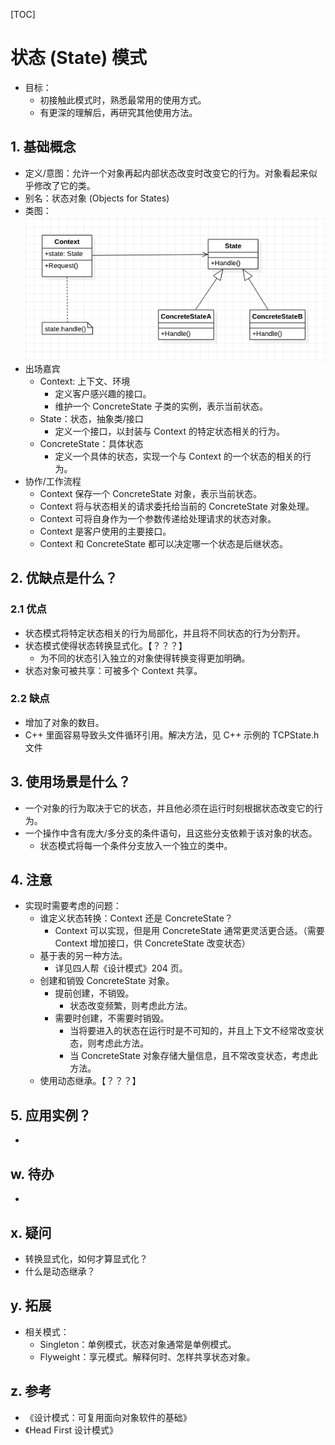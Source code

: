 [TOC]

# 状态 (State) 模式
* 目标：
    * 初接触此模式时，熟悉最常用的使用方式。
    * 有更深的理解后，再研究其他使用方法。
## 1. 基础概念
* 定义/意图：允许一个对象再起内部状态改变时改变它的行为。对象看起来似乎修改了它的类。
* 别名：状态对象 (Objects for States)
* 类图：
![类图](./ClassDiagram.png)
* 出场嘉宾
    * Context: 上下文、环境
        * 定义客户感兴趣的接口。
        * 维护一个 ConcreteState 子类的实例，表示当前状态。
    * State：状态，抽象类/接口
        * 定义一个接口，以封装与 Context 的特定状态相关的行为。
    * ConcreteState：具体状态
        * 定义一个具体的状态，实现一个与 Context 的一个状态的相关的行为。
* 协作/工作流程
    * Context 保存一个 ConcreteState 对象，表示当前状态。
    * Context 将与状态相关的请求委托给当前的 ConcreteState 对象处理。
    * Context 可将自身作为一个参数传递给处理请求的状态对象。
    * Context 是客户使用的主要接口。
    * Context 和 ConcreteState 都可以决定哪一个状态是后继状态。

## 2. 优缺点是什么？
### 2.1 优点
* 状态模式将特定状态相关的行为局部化，并且将不同状态的行为分割开。
* 状态模式使得状态转换显式化。【？？？】
    * 为不同的状态引入独立的对象使得转换变得更加明确。
* 状态对象可被共享：可被多个 Context 共享。

### 2.2 缺点
* 增加了对象的数目。
* C++ 里面容易导致头文件循环引用。解决方法，见 C++ 示例的 TCPState.h 文件

## 3. 使用场景是什么？
* 一个对象的行为取决于它的状态，并且他必须在运行时刻根据状态改变它的行为。
* 一个操作中含有庞大/多分支的条件语句，且这些分支依赖于该对象的状态。
    * 状态模式将每一个条件分支放入一个独立的类中。

## 4. 注意
* 实现时需要考虑的问题：
    * 谁定义状态转换：Context 还是 ConcreteState？
        * Context 可以实现，但是用 ConcreteState 通常更灵活更合适。（需要 Context 增加接口，供 ConcreteState 改变状态）
    * 基于表的另一种方法。
        * 详见四人帮《设计模式》204 页。
    * 创建和销毁 ConcreteState 对象。
        * 提前创建，不销毁。
            * 状态改变频繁，则考虑此方法。
        * 需要时创建，不需要时销毁。
            * 当将要进入的状态在运行时是不可知的，并且上下文不经常改变状态，则考虑此方法。
            * 当 ConcreteState 对象存储大量信息，且不常改变状态，考虑此方法。
    * 使用动态继承。【？？？】

## 5. 应用实例？
* 

## w. 待办
* 

## x. 疑问
* 转换显式化，如何才算显式化？
* 什么是动态继承？

## y. 拓展
* 相关模式：
    * Singleton：单例模式，状态对象通常是单例模式。
    * Flyweight：享元模式。解释何时、怎样共享状态对象。

## z. 参考
* 《设计模式：可复用面向对象软件的基础》
* 《Head First 设计模式》

